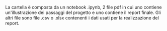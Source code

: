 La cartella è composta da un notebook .ipynb, 2 file pdf in cui uno contiene un'illustrazione dei passaggi del progetto e uno contiene il report finale.
Gli altri file sono file .csv o .xlsx contenenti i dati usati per la realizzazione del report.
